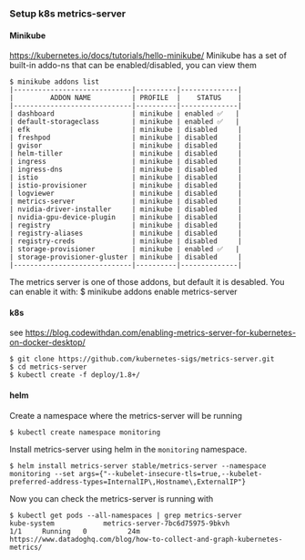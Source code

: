 ### Setup k8s metrics-server
#### Minikube
https://kubernetes.io/docs/tutorials/hello-minikube/
Minikube has a set of built-in addo-ns that can be enabled/disabled, you can view them
```
$ minikube addons list
|-----------------------------|----------|--------------|
|         ADDON NAME          | PROFILE  |    STATUS    |
|-----------------------------|----------|--------------|
| dashboard                   | minikube | enabled ✅   |
| default-storageclass        | minikube | enabled ✅   |
| efk                         | minikube | disabled     |
| freshpod                    | minikube | disabled     |
| gvisor                      | minikube | disabled     |
| helm-tiller                 | minikube | disabled     |
| ingress                     | minikube | disabled     |
| ingress-dns                 | minikube | disabled     |
| istio                       | minikube | disabled     |
| istio-provisioner           | minikube | disabled     |
| logviewer                   | minikube | disabled     |
| metrics-server              | minikube | disabled     |
| nvidia-driver-installer     | minikube | disabled     |
| nvidia-gpu-device-plugin    | minikube | disabled     |
| registry                    | minikube | disabled     |
| registry-aliases            | minikube | disabled     |
| registry-creds              | minikube | disabled     |
| storage-provisioner         | minikube | enabled ✅   |
| storage-provisioner-gluster | minikube | disabled     |
|-----------------------------|----------|--------------|
```
The metrics server is one of those addons, but default it is desabled. You can enable it with:
$ minikube addons enable metrics-server
#### k8s
see https://blog.codewithdan.com/enabling-metrics-server-for-kubernetes-on-docker-desktop/
```
$ git clone https://github.com/kubernetes-sigs/metrics-server.git
$ cd metrics-server
$ kubectl create -f deploy/1.8+/
```
#### helm
Create a namespace where the metrics-server will be running
```
$ kubectl create namespace monitoring
```
Install metrics-server using helm in the `monitoring` namespace.
```
$ helm install metrics-server stable/metrics-server --namespace monitoring --set args={"--kubelet-insecure-tls=true,--kubelet-preferred-address-types=InternalIP\,Hostname\,ExternalIP"}
```

Now you can check the metrics-server is running with
```
$ kubectl get pods --all-namespaces | grep metrics-server
kube-system            metrics-server-7bc6d75975-9bkvh              1/1     Running   0          24m
https://www.datadoghq.com/blog/how-to-collect-and-graph-kubernetes-metrics/
```
